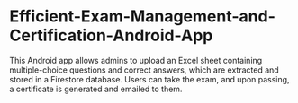 # Efficient-Exam-Management-and-Certification-Android-App
This Android app allows admins to upload an Excel sheet containing multiple-choice questions and correct answers, which are extracted and stored in a Firestore database. Users can take the exam, and upon passing, a certificate is generated and emailed to them.
